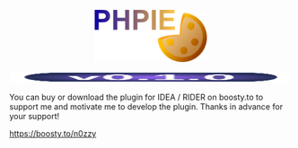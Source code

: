 <p align="center">
 <img width="200px" src="https://raw.githubusercontent.com/N0zzy/PhpiePlugin/refs/heads/main/phpie.png" />
</p>

<p align="center">
 <img width="500px" height="20px" src="https://raw.githubusercontent.com/N0zzy/PhpiePlugin/9419a6a76139a0146499e47cfc28abfa945c1feb/v.svg" alt="1111"/>
</p>


You can buy or download the plugin for IDEA / RIDER on boosty.to to support me and motivate me to develop the plugin. Thanks in advance for your support!

https://boosty.to/n0zzy 

